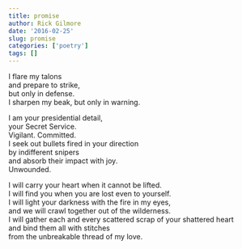 ```yaml
---
title: promise
author: Rick Gilmore
date: '2016-02-25'
slug: promise
categories: ['poetry']
tags: []
---
```


<p>I flare my talons</br>
and prepare to strike,</br>
but only in defense.</br>
I sharpen my beak, but only in warning.</p>

<p>I am your presidential detail,</br>
your Secret Service.</br>
Vigilant. Committed.</br>
I seek out bullets fired in your direction</br>
by indifferent snipers</br>
and absorb their impact with joy.</br>
Unwounded.</p>

<p>I will carry your heart when it cannot be lifted.</br>
I will find you when you are lost even to yourself.</br>
I will light your darkness with the fire in my eyes,</br>
and we will crawl together out of the wilderness.</br>
I will gather each and every scattered scrap of your shattered heart</br>
and bind them all with stitches</br>
from the unbreakable thread of my love.</p>

